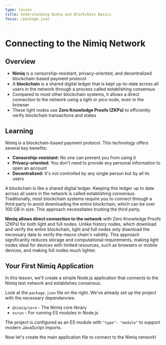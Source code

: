 ```yaml
---
type: lesson
title: Understanding Nimiq and Blockchain Basics
focus: /package.json
---
```


# Connecting to the Nimiq Network

## Overview

- **Nimiq** is a censorship-resistant, privacy-oriented, and decentralized blockchain-based payment protocol
- A **blockchain** is a shared digital ledger that is kept up-to-date across all users in the network through a process called establishing consensus
- Compared to most other blockchain systems, it allows a direct connection to the network using a light or pico node, even in the browser
- These light nodes use **Zero Knowledge Proofs (ZKPs)** to efficiently verify blockchain transactions and states

## Learning

Nimiq is a blockchain-based payment protocol. This technology offers several key benefits:

- **Censorship-resistant:** No one can prevent you from using it
- **Privacy-oriented:** You don't need to provide any personal information to open an account
- **Decentralized:** It's not controlled by any single person but by all its users

A blockchain is like a shared digital ledger. Keeping this ledger up to date across all users in the network is called establishing consensus. Traditionally, most blockchain systems require you to connect through a third party to avoid downloading the entire blockchain, which can be over 100 GB in size. This approach necessitates trusting the third party.

**Nimiq allows direct connection to the network** with Zero Knowledge Proofs (ZKPs) for both light and full nodes. Unlike history nodes, which download and verify the entire blockchain, light and full nodes only download the necessary data to verify the macro chain's validity. This approach significantly reduces storage and computational requirements, making light nodes ideal for devices with limited resources, such as browsers or mobile devices, and making full nodes much lighter.

## Your First Nimiq Application

In this lesson, we'll create a simple Node.js application that connects to the Nimiq test network and establishes consensus.

Look at the `package.json` file on the right. We've already set up the project with the necessary dependencies:

- `@nimiq/core` - The Nimiq core library
- `esrun` - For running ES modules in Node.js

The project is configured as an ES module with `"type": "module"` to support modern JavaScript imports.

Now let's create the main application file to connect to the Nimiq network!
